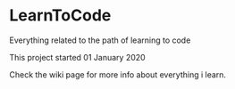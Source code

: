 # LearnToCode
Everything related to the path of learning to code

This project started 01 January 2020  

Check the wiki page for more info about everything i learn.

